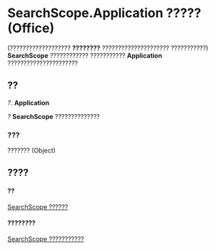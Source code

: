 
# SearchScope.Application ????? (Office)

(??????????????????? **????????** ????????????????????? ???????????) **SearchScope** ???????????? ??????????? **Application** ??????????????????????


## ??

 _?_. **Application**

 _?_ **SearchScope** ??????????????


### ???

??????? (Object)


## ????


#### ??


[SearchScope ??????](7faa5b49-6aa9-6682-165b-0d900fffd9ed.md)
#### ????????


[SearchScope ???????????](http://msdn.microsoft.com/library/25ef5a3c-3179-7870-f28b-7700349a3ed4%28Office.15%29.aspx)